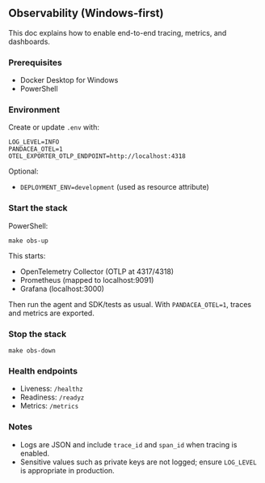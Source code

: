 ## Observability (Windows-first)

This doc explains how to enable end-to-end tracing, metrics, and dashboards.

### Prerequisites
- Docker Desktop for Windows
- PowerShell

### Environment
Create or update `.env` with:

```
LOG_LEVEL=INFO
PANDACEA_OTEL=1
OTEL_EXPORTER_OTLP_ENDPOINT=http://localhost:4318
```

Optional:
- `DEPLOYMENT_ENV=development` (used as resource attribute)

### Start the stack

PowerShell:

```
make obs-up
```

This starts:
- OpenTelemetry Collector (OTLP at 4317/4318)
- Prometheus (mapped to localhost:9091)
- Grafana (localhost:3000)

Then run the agent and SDK/tests as usual. With `PANDACEA_OTEL=1`, traces and metrics are exported.

### Stop the stack

```
make obs-down
```

### Health endpoints
- Liveness: `/healthz`
- Readiness: `/readyz`
- Metrics: `/metrics`

### Notes
- Logs are JSON and include `trace_id` and `span_id` when tracing is enabled.
- Sensitive values such as private keys are not logged; ensure `LOG_LEVEL` is appropriate in production.

